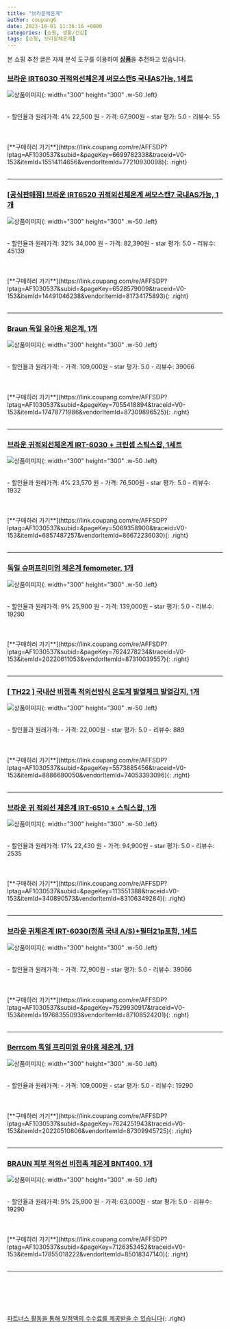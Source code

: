 ```yaml
---
title: "브라운체온계"
author: coupang6
date: 2023-10-01 11:36:16 +0800
categories: [쇼핑, 생활/건강]
tags: [쇼핑, 브라운체온계]
---
```


본 쇼핑 추천 글은 자체 분석 도구를 이용하여 [**상품**](https://link.coupang.com/a/bao1ui)을 추천하고 있습니다.

### [브라운 IRT6030 귀적외선체온계 써모스캔5 국내AS가능, 1세트](https://link.coupang.com/re/AFFSDP?lptag=AF1030537&subid=&pageKey=6699782338&traceid=V0-153&itemId=15514114656&vendorItemId=77210930098)

![상품이미지](https://thumbnail10.coupangcdn.com/thumbnails/remote/230x230ex/image/vendor_inventory/992c/610f04d1adcba7a930165055776825397ab67f0faa04f84359ae61ad0d49.jpg){: width="300" height="300" .w-50 .left}


<br>
- 할인율과 원래가격: 4%  22,500   원
- 가격: 67,900원
- star 평가: 5.0
- 리뷰수: 55
<br>
<br>
<br>
<br>
[**구매하러 가기**](https://link.coupang.com/re/AFFSDP?lptag=AF1030537&subid=&pageKey=6699782338&traceid=V0-153&itemId=15514114656&vendorItemId=77210930098){: .right}
<br>
<br>

---

### [[공식판매점] 브라운 IRT6520 귀적외선체온계 써모스캔7 국내AS가능, 1개](https://link.coupang.com/re/AFFSDP?lptag=AF1030537&subid=&pageKey=6528579009&traceid=V0-153&itemId=14491046238&vendorItemId=81734175893)

![상품이미지](https://thumbnail8.coupangcdn.com/thumbnails/remote/230x230ex/image/vendor_inventory/d00f/a01136c3339e1eba8901f03b438ca26bb5729aa15588b9b69b09070bff27.jpg){: width="300" height="300" .w-50 .left}


<br>
- 할인율과 원래가격: 32%  34,000   원
- 가격: 82,390원
- star 평가: 5.0
- 리뷰수: 45139
<br>
<br>
<br>
<br>
[**구매하러 가기**](https://link.coupang.com/re/AFFSDP?lptag=AF1030537&subid=&pageKey=6528579009&traceid=V0-153&itemId=14491046238&vendorItemId=81734175893){: .right}
<br>
<br>

---

### [Braun 독일 유아용 체온계, 1개](https://link.coupang.com/re/AFFSDP?lptag=AF1030537&subid=&pageKey=7055418894&traceid=V0-153&itemId=17478771986&vendorItemId=87309896525)

![상품이미지](https://thumbnail9.coupangcdn.com/thumbnails/remote/230x230ex/image/vendor_inventory/a19d/d2d6aabec9119b9d34f0446d71f2fb615c4a391346d37690fbed4fbadc13.jpeg){: width="300" height="300" .w-50 .left}


<br>
- 할인율과 원래가격: 
- 가격: 109,000원
- star 평가: 5.0
- 리뷰수: 39066
<br>
<br>
<br>
<br>
[**구매하러 가기**](https://link.coupang.com/re/AFFSDP?lptag=AF1030537&subid=&pageKey=7055418894&traceid=V0-153&itemId=17478771986&vendorItemId=87309896525){: .right}
<br>
<br>

---

### [브라운 귀적외선체온계 IRT-6030 + 크린셉 스틱스왑, 1세트](https://link.coupang.com/re/AFFSDP?lptag=AF1030537&subid=&pageKey=5069358900&traceid=V0-153&itemId=6857487257&vendorItemId=86672236030)

![상품이미지](https://thumbnail10.coupangcdn.com/thumbnails/remote/230x230ex/image/vendor_inventory/8642/560323b7f61e27531b0a4380b9cec650124822cd6fe30200cc8fb52bcd2b.jpg){: width="300" height="300" .w-50 .left}


<br>
- 할인율과 원래가격: 4%  23,570   원
- 가격: 76,500원
- star 평가: 5.0
- 리뷰수: 1932
<br>
<br>
<br>
<br>
[**구매하러 가기**](https://link.coupang.com/re/AFFSDP?lptag=AF1030537&subid=&pageKey=5069358900&traceid=V0-153&itemId=6857487257&vendorItemId=86672236030){: .right}
<br>
<br>

---

### [독일 슈퍼프리미엄 체온계 femometer, 1개](https://link.coupang.com/re/AFFSDP?lptag=AF1030537&subid=&pageKey=7624278234&traceid=V0-153&itemId=20220611053&vendorItemId=87310039557)

![상품이미지](https://thumbnail8.coupangcdn.com/thumbnails/remote/230x230ex/image/vendor_inventory/f8c1/593367dac62bfb2581b1c05eff7675ff3426f70239df2af6583f5bc61507.jpeg){: width="300" height="300" .w-50 .left}


<br>
- 할인율과 원래가격: 9%  25,900   원
- 가격: 139,000원
- star 평가: 5.0
- 리뷰수: 19290
<br>
<br>
<br>
<br>
[**구매하러 가기**](https://link.coupang.com/re/AFFSDP?lptag=AF1030537&subid=&pageKey=7624278234&traceid=V0-153&itemId=20220611053&vendorItemId=87310039557){: .right}
<br>
<br>

---

### [[ TH22 ] 국내산 비접촉 적외선방식 온도계 발열체크 발열감지, 1개](https://link.coupang.com/re/AFFSDP?lptag=AF1030537&subid=&pageKey=5573885456&traceid=V0-153&itemId=8886680050&vendorItemId=74053393096)

![상품이미지](https://thumbnail6.coupangcdn.com/thumbnails/remote/230x230ex/image/vendor_inventory/27c0/f1d57955c32ca487dd650e424a342ff0ad0f7e912cff742b16b6c438ab78.png){: width="300" height="300" .w-50 .left}


<br>
- 할인율과 원래가격: 
- 가격: 22,000원
- star 평가: 5.0
- 리뷰수: 889
<br>
<br>
<br>
<br>
[**구매하러 가기**](https://link.coupang.com/re/AFFSDP?lptag=AF1030537&subid=&pageKey=5573885456&traceid=V0-153&itemId=8886680050&vendorItemId=74053393096){: .right}
<br>
<br>

---

### [브라운 귀 적외선 체온계 IRT-6510 + 스틱스왑, 1개](https://link.coupang.com/re/AFFSDP?lptag=AF1030537&subid=&pageKey=113551388&traceid=V0-153&itemId=340890573&vendorItemId=83106349284)

![상품이미지](https://thumbnail10.coupangcdn.com/thumbnails/remote/230x230ex/image/vendor_inventory/425e/713acc94a265c571b980d3c2f7a16746dcd463e08f371bb89846cccedcfc.jpg){: width="300" height="300" .w-50 .left}


<br>
- 할인율과 원래가격: 17%  22,430   원
- 가격: 94,900원
- star 평가: 5.0
- 리뷰수: 2535
<br>
<br>
<br>
<br>
[**구매하러 가기**](https://link.coupang.com/re/AFFSDP?lptag=AF1030537&subid=&pageKey=113551388&traceid=V0-153&itemId=340890573&vendorItemId=83106349284){: .right}
<br>
<br>

---

### [브라운 귀체온계 IRT-6030(정품 국내 A/S)+필터21p포함, 1세트](https://link.coupang.com/re/AFFSDP?lptag=AF1030537&subid=&pageKey=7529930917&traceid=V0-153&itemId=19768355093&vendorItemId=87108524201)

![상품이미지](https://thumbnail10.coupangcdn.com/thumbnails/remote/230x230ex/image/vendor_inventory/9c35/9105b0c9c8a2b4550bba2452947333c8b3c1839a616b1866d04a571e9bfa.jpg){: width="300" height="300" .w-50 .left}


<br>
- 할인율과 원래가격: 
- 가격: 72,900원
- star 평가: 5.0
- 리뷰수: 39066
<br>
<br>
<br>
<br>
[**구매하러 가기**](https://link.coupang.com/re/AFFSDP?lptag=AF1030537&subid=&pageKey=7529930917&traceid=V0-153&itemId=19768355093&vendorItemId=87108524201){: .right}
<br>
<br>

---

### [Berrcom 독일 프리미엄 유아용 체온계, 1개](https://link.coupang.com/re/AFFSDP?lptag=AF1030537&subid=&pageKey=7624251943&traceid=V0-153&itemId=20220510806&vendorItemId=87309945725)

![상품이미지](https://thumbnail9.coupangcdn.com/thumbnails/remote/230x230ex/image/vendor_inventory/55bb/175eae5ed670697c1972b58555330ebc0e0ff41a1a2eb409c33bbb27fe55.jpeg){: width="300" height="300" .w-50 .left}


<br>
- 할인율과 원래가격: 
- 가격: 109,000원
- star 평가: 5.0
- 리뷰수: 19290
<br>
<br>
<br>
<br>
[**구매하러 가기**](https://link.coupang.com/re/AFFSDP?lptag=AF1030537&subid=&pageKey=7624251943&traceid=V0-153&itemId=20220510806&vendorItemId=87309945725){: .right}
<br>
<br>

---

### [BRAUN 피부 적외선 비접촉 체온계 BNT400, 1개](https://link.coupang.com/re/AFFSDP?lptag=AF1030537&subid=&pageKey=7126353452&traceid=V0-153&itemId=17855018222&vendorItemId=85018347140)

![상품이미지](https://thumbnail7.coupangcdn.com/thumbnails/remote/230x230ex/image/rs_quotation_api/ohulyrsc/c1ccf0f1d73444db8afbbfa849233301.png){: width="300" height="300" .w-50 .left}


<br>
- 할인율과 원래가격: 9%  25,900   원
- 가격: 63,000원
- star 평가: 5.0
- 리뷰수: 19290
<br>
<br>
<br>
<br>
[**구매하러 가기**](https://link.coupang.com/re/AFFSDP?lptag=AF1030537&subid=&pageKey=7126353452&traceid=V0-153&itemId=17855018222&vendorItemId=85018347140){: .right}
<br>
<br>

---
<br><br><br><br><br> [파트너스 활동을 통해 일정액의 수수료를 제공받을 수 있습니다](https://link.coupang.com/a/bao1ui){: .right}